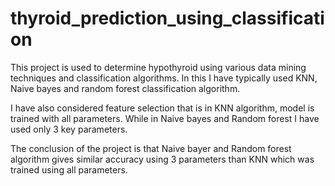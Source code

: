 # thyroid_prediction_using_classification
This project is used to determine hypothyroid using various data mining techniques and classification algorithms. 
In this I have typically used KNN, Naive bayes and random forest classification algorithm. 

I have also considered feature selection that is in KNN algorithm, model is trained with all parameters.
While in Naive bayes and Random forest I have used only 3 key parameters.

The conclusion of the project is that Naive bayer and Random forest algorithm gives similar accuracy using 3 parameters than KNN which was trained using all parameters.
